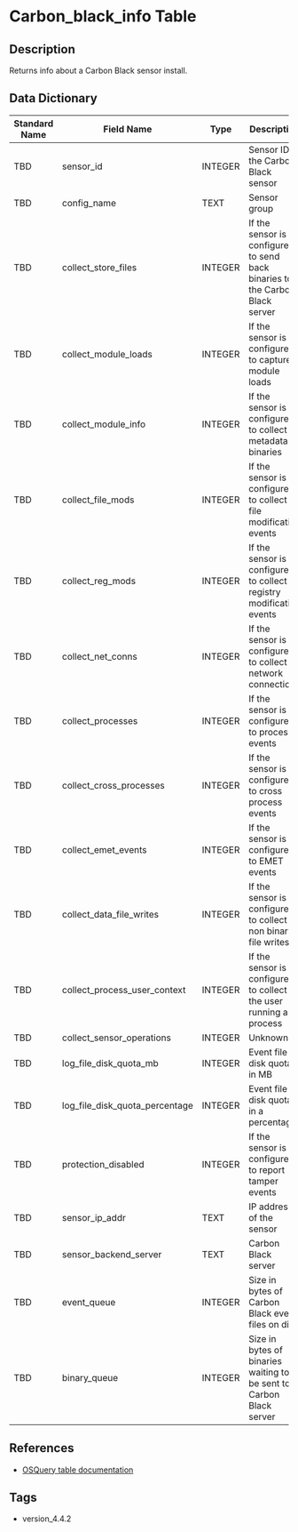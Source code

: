 # Carbon_black_info Table

## Description
Returns info about a Carbon Black sensor install.

## Data Dictionary
|Standard Name|Field Name|Type|Description|Sample Value|
|---|---|---|---|---|
|TBD|sensor_id|INTEGER|Sensor ID of the Carbon Black sensor|`TBD`|
|TBD|config_name|TEXT|Sensor group|`TBD`|
|TBD|collect_store_files|INTEGER|If the sensor is configured to send back binaries to the Carbon Black server|`TBD`|
|TBD|collect_module_loads|INTEGER|If the sensor is configured to capture module loads|`TBD`|
|TBD|collect_module_info|INTEGER|If the sensor is configured to collect metadata of binaries|`TBD`|
|TBD|collect_file_mods|INTEGER|If the sensor is configured to collect file modification events|`TBD`|
|TBD|collect_reg_mods|INTEGER|If the sensor is configured to collect registry modification events|`TBD`|
|TBD|collect_net_conns|INTEGER|If the sensor is configured to collect network connections|`TBD`|
|TBD|collect_processes|INTEGER|If the sensor is configured to process events|`TBD`|
|TBD|collect_cross_processes|INTEGER|If the sensor is configured to cross process events|`TBD`|
|TBD|collect_emet_events|INTEGER|If the sensor is configured to EMET events|`TBD`|
|TBD|collect_data_file_writes|INTEGER|If the sensor is configured to collect non binary file writes|`TBD`|
|TBD|collect_process_user_context|INTEGER|If the sensor is configured to collect the user running a process|`TBD`|
|TBD|collect_sensor_operations|INTEGER|Unknown|`TBD`|
|TBD|log_file_disk_quota_mb|INTEGER|Event file disk quota in MB|`TBD`|
|TBD|log_file_disk_quota_percentage|INTEGER|Event file disk quota in a percentage|`TBD`|
|TBD|protection_disabled|INTEGER|If the sensor is configured to report tamper events|`TBD`|
|TBD|sensor_ip_addr|TEXT|IP address of the sensor|`TBD`|
|TBD|sensor_backend_server|TEXT|Carbon Black server|`TBD`|
|TBD|event_queue|INTEGER|Size in bytes of Carbon Black event files on disk|`TBD`|
|TBD|binary_queue|INTEGER|Size in bytes of binaries waiting to be sent to Carbon Black server|`TBD`|

## References
* [OSQuery table documentation](https://osquery.io/schema/current#carbon_black_info)

## Tags
* version_4.4.2